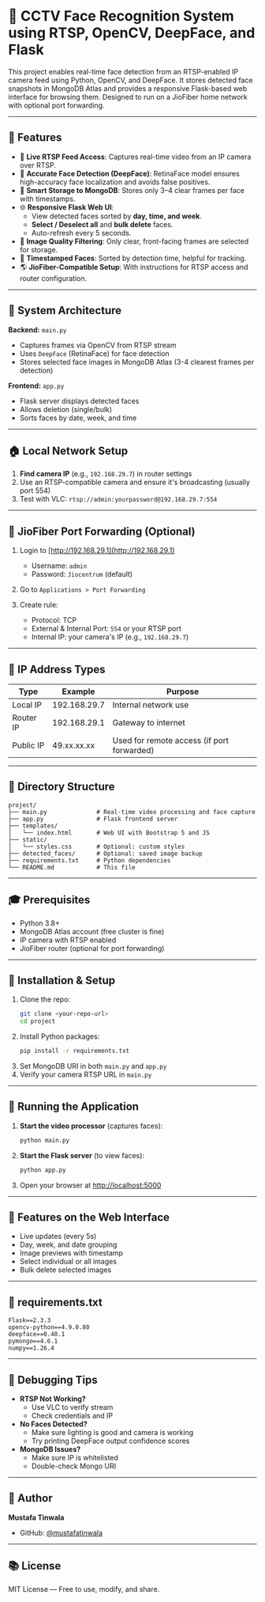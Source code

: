 # 🎩 CCTV Face Recognition System using RTSP, OpenCV, DeepFace, and Flask

This project enables real-time face detection from an RTSP-enabled IP camera feed using Python, OpenCV, and DeepFace. It stores detected face snapshots in MongoDB Atlas and provides a responsive Flask-based web interface for browsing them. Designed to run on a JioFiber home network with optional port forwarding.

---

## 🔧 Features

- 📱 **Live RTSP Feed Access**: Captures real-time video from an IP camera over RTSP.
- 🧠 **Accurate Face Detection (DeepFace)**: RetinaFace model ensures high-accuracy face localization and avoids false positives.
- 📅 **Smart Storage to MongoDB**: Stores only 3–4 clear frames per face with timestamps.
- 🌐 **Responsive Flask Web UI**:
  - View detected faces sorted by **day, time, and week**.
  - **Select / Deselect all** and **bulk delete** faces.
  - Auto-refresh every 5 seconds.
- 📀 **Image Quality Filtering**: Only clear, front-facing frames are selected for storage.
- 📅 **Timestamped Faces**: Sorted by detection time, helpful for tracking.
- 🌎 **JioFiber-Compatible Setup**: With instructions for RTSP access and router configuration.

---

## 🧠 System Architecture

**Backend:** `main.py`
- Captures frames via OpenCV from RTSP stream
- Uses `DeepFace` (RetinaFace) for face detection
- Stores selected face images in MongoDB Atlas (3-4 clearest frames per detection)

**Frontend:** `app.py`
- Flask server displays detected faces
- Allows deletion (single/bulk)
- Sorts faces by date, week, and time

---

## 🏠 Local Network Setup

1. **Find camera IP** (e.g., `192.168.29.7`) in router settings
2. Use an RTSP-compatible camera and ensure it's broadcasting (usually port 554)
3. Test with VLC: `rtsp://admin:yourpassword@192.168.29.7:554`

---

## 🚀 JioFiber Port Forwarding (Optional)

1. Login to [http://192.168.29.1](http://192.168.29.1)
   - Username: `admin`
   - Password: `Jiocentrum` (default)

2. Go to `Applications > Port Forwarding`
3. Create rule:
   - Protocol: TCP
   - External & Internal Port: `554` or your RTSP port
   - Internal IP: your camera's IP (e.g., `192.168.29.7`)

---

## 🔹 IP Address Types

| Type         | Example      | Purpose                                   |
|--------------|--------------|-------------------------------------------|
| Local IP     | 192.168.29.7 | Internal network use                      |
| Router IP    | 192.168.29.1 | Gateway to internet                       |
| Public IP    | 49.xx.xx.xx  | Used for remote access (if port forwarded)|

---

## 🔹 Directory Structure

```
project/
├── main.py              # Real-time video processing and face capture
├── app.py               # Flask frontend server
├── templates/
│   └── index.html       # Web UI with Bootstrap 5 and JS
├── static/
│   └── styles.css       # Optional: custom styles
├── detected_faces/      # Optional: saved image backup
├── requirements.txt     # Python dependencies
└── README.md            # This file
```

---

## 🎓 Prerequisites

- Python 3.8+
- MongoDB Atlas account (free cluster is fine)
- IP camera with RTSP enabled
- JioFiber router (optional for port forwarding)

---

## 🔧 Installation & Setup

1. Clone the repo:
   ```bash
   git clone <your-repo-url>
   cd project
   ```
2. Install Python packages:
   ```bash
   pip install -r requirements.txt
   ```
3. Set MongoDB URI in both `main.py` and `app.py`
4. Verify your camera RTSP URL in `main.py`

---

## 🚪 Running the Application

1. **Start the video processor** (captures faces):
   ```bash
   python main.py
   ```
2. **Start the Flask server** (to view faces):
   ```bash
   python app.py
   ```
3. Open your browser at [http://localhost:5000](http://localhost:5000)

---

## 📆 Features on the Web Interface

- Live updates (every 5s)
- Day, week, and date grouping
- Image previews with timestamp
- Select individual or all images
- Bulk delete selected images

---

## 📓 requirements.txt

```
Flask==2.3.3
opencv-python==4.9.0.80
deepface==0.40.1
pymongo==4.6.1
numpy==1.26.4
```

---

## 🔎 Debugging Tips

- **RTSP Not Working?**
  - Use VLC to verify stream
  - Check credentials and IP
- **No Faces Detected?**
  - Make sure lighting is good and camera is working
  - Try printing DeepFace output confidence scores
- **MongoDB Issues?**
  - Make sure IP is whitelisted
  - Double-check Mongo URI

---

## 👤 Author
**Mustafa Tinwala**
- GitHub: [@mustafatinwala](https://github.com/mustafatinwala)

---

## 📚 License
MIT License — Free to use, modify, and share.
